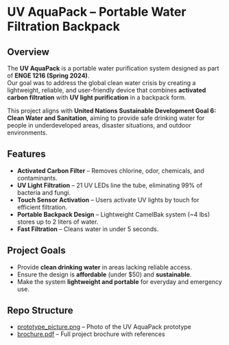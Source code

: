 # UV AquaPack – Portable Water Filtration Backpack

## Overview
The **UV AquaPack** is a portable water purification system designed as part of **ENGE 1216 (Spring 2024)**.  
Our goal was to address the global clean water crisis by creating a lightweight, reliable, and user-friendly device that combines **activated carbon filtration** with **UV light purification** in a backpack form.

This project aligns with **United Nations Sustainable Development Goal 6: Clean Water and Sanitation**, aiming to provide safe drinking water for people in underdeveloped areas, disaster situations, and outdoor environments.

## Features
- **Activated Carbon Filter** – Removes chlorine, odor, chemicals, and contaminants.  
- **UV Light Filtration** – 21 UV LEDs line the tube, eliminating 99% of bacteria and fungi.  
- **Touch Sensor Activation** – Users activate UV lights by touch for efficient filtration.  
- **Portable Backpack Design** – Lightweight CamelBak system (~4 lbs) stores up to 2 liters of water.  
- **Fast Filtration** – Cleans water in under 5 seconds.  

## Project Goals
- Provide **clean drinking water** in areas lacking reliable access.  
- Ensure the design is **affordable** (under $50) and **sustainable**.  
- Make the system **lightweight and portable** for everyday and emergency use.  

## Repo Structure
- [prototype_picture.png](./prototype_picture.png) – Photo of the UV AquaPack prototype
- [brochure.pdf](./brochure.pdf) – Full project brochure with references

